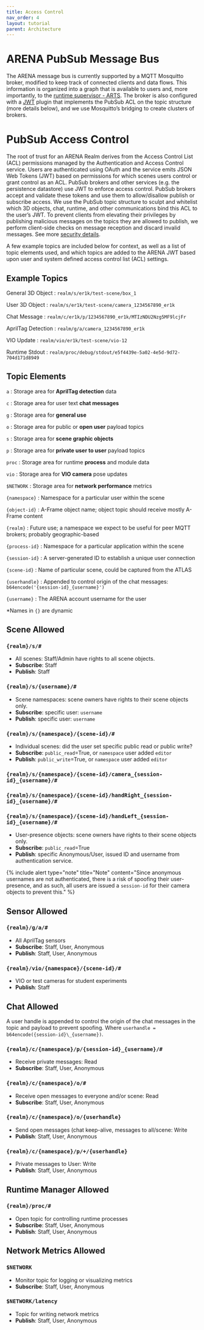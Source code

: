 ```yaml
---
title: Access Control
nav_order: 4
layout: tutorial
parent: Architecture
---
```


# ARENA PubSub Message Bus
The ARENA message bus is currently supported by a MQTT Mosquitto broker, modified to keep track of connected clients and data flows. This information is organized into a graph that is available to users and, more importantly, to the [runtime supervisor - ARTS](../arts/). The broker is also configured with a [JWT](https://jwt.io/) plugin that implements the PubSub ACL on the topic structure (more details below), and we use Mosquitto’s bridging to create clusters of brokers.

# PubSub Access Control

The root of trust for an ARENA Realm derives from the Access Control List (ACL) permissions managed by the Authentication and Access Control service. Users are authenticated using OAuth and the service emits JSON Web Tokens (JWT) based on permissions for which scenes users control or grant control as an ACL. PubSub brokers and other services (e.g.  the persistence datastore) use JWT to enforce access control. PubSub brokers accept and validate these tokens and use them to allow/disallow publish or subscribe access. We use the PubSub topic structure to sculpt and whitelist which 3D objects, chat, runtime, and other communications bind this ACL to the user’s JWT. To prevent clients from elevating their privileges by publishing malicious messages on the topics they are allowed to publish, we perform client-side checks on message reception and discard invalid messages. See more [security details](../user-security/security.html).

A few example topics are included below for context, as well as a list of topic elements used, and which topics are added to the ARENA JWT based upon user and system defined access control list (ACL) settings.

## Example Topics

General 3D Object
: `realm/s/er1k/test-scene/box_1`

User 3D Object
: `realm/s/er1k/test-scene/camera_1234567890_er1k`

Chat Message
: `realm/c/er1k/p/1234567890_er1k/MTIzNDU2Nzg5MF9lcjFr`

AprilTag Detection
: `realm/g/a/camera_1234567890_er1k`

VIO Update
: `realm/vio/er1k/test-scene/vio-12`

Runtime Stdout
: `realm/proc/debug/stdout/e5f4439e-5a02-4e5d-9d72-704d171d8949`

## Topic Elements

`a`
: Storage area for **AprilTag detection** data

`c`
: Storage area for user text **chat messages**

`g`
: Storage area for **general use**

`o`
: Storage area for public or **open user** payload topics

`s`
: Storage area for **scene graphic objects**

`p`
: Storage area for **private user to user** payload topics

`proc`
: Storage area for runtime **process** and module data

`vio`
: Storage area for **VIO camera** pose updates

`$NETWORK`
: Storage area for **network performance** metrics

`{namespace}`
: Namespace for a particular user within the scene

`{object-id}`
: A-Frame object name; object topic should receive mostly A-Frame content

`{realm}`
: Future use; a namespace we expect to be useful for peer MQTT brokers; probably geographic-based

`{process-id}`
: Namespace for a particular application within the scene

`{session-id}`
: A server-generated ID to establish a unique user connection

`{scene-id}`
: Name of particular scene, could be captured from the ATLAS

`{userhandle}`
: Appended to control origin of the chat messages: `b64encode('{session-id}_{username}')`

`{username}`
: The ARENA account username for the user

\*Names in `{}` are dynamic

## Scene Allowed

### `{realm}/s/#`

- All scenes: Staff/Admin have rights to all scene objects.
- **Subscribe**: Staff
- **Publish**: Staff

### `{realm}/s/{username}/#`

- Scene namespaces: scene owners have rights to their scene objects only.
- **Subscribe**: specific user: `username`
- **Publish**: specific user: `username`

### `{realm}/s/{namespace}/{scene-id}/#`

- Individual scenes: did the user set specific public read or public write?
- **Subscribe**: `public_read`=True, or `namespace` user added `editor`
- **Publish**: `public_write`=True, or `namespace` user added `editor`

### `{realm}/s/{namespace}/{scene-id}/camera_{session-id}_{username}/#`

### `{realm}/s/{namespace}/{scene-id}/handRight_{session-id}_{username}/#`

### `{realm}/s/{namespace}/{scene-id}/handLeft_{session-id}_{username}/#`

- User-presence objects: scene owners have rights to their scene objects only.
- **Subscribe**: `public_read`=True
- **Publish**: specific Anonymous/User, issued ID and username from authentication service.

{% include alert type="note" title="Note" content="Since anonymous usernames are not authenticated, there is a risk of spoofing their user-presence, and as such, all users are issued a `session-id` for their camera objects to prevent this." %}

## Sensor Allowed

### `{realm}/g/a/#`

- All AprilTag sensors
- **Subscribe**: Staff, User, Anonymous
- **Publish**: Staff, User, Anonymous

### `{realm}/vio/{namespace}/{scene-id}/#`

- VIO or test cameras for student experiments
- **Publish**: Staff

## Chat Allowed

A user handle is appended to control the origin of the chat messages in the topic and payload to prevent spoofing. Where `userhandle = b64encode({session-id}\_{username})`.

### `{realm}/c/{namespace}/p/{session-id}_{username}/#`

- Receive private messages: Read
- **Subscribe**: Staff, User, Anonymous

### `{realm}/c/{namespace}/o/#`

- Receive open messages to everyone and/or scene: Read
- **Subscribe**: Staff, User, Anonymous

### `{realm}/c/{namespace}/o/{userhandle}`

- Send open messages (chat keep-alive, messages to all/scene: Write
- **Publish**: Staff, User, Anonymous

### `{realm}/c/{namespace}/p/+/{userhandle}`

- Private messages to User: Write
- **Publish**: Staff, User, Anonymous

## Runtime Manager Allowed

### `{realm}/proc/#`

- Open topic for controlling runtime processes
- **Subscribe**: Staff, User, Anonymous
- **Publish**: Staff, User, Anonymous

## Network Metrics Allowed

### `$NETWORK`

- Monitor topic for logging or visualizing metrics
- **Subscribe**: Staff, User, Anonymous

### `$NETWORK/latency`

- Topic for writing network metrics
- **Publish**: Staff, User, Anonymous
